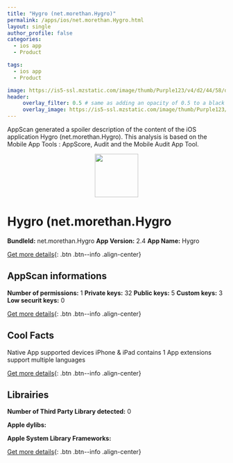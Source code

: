 ```yaml
---
title: "Hygro (net.morethan.Hygro)"
permalink: /apps/ios/net.morethan.Hygro.html
layout: single
author_profile: false
categories: 
  - ios app 
  - Product 

tags: 
  - ios app 
  - Product 

image: https://is5-ssl.mzstatic.com/image/thumb/Purple123/v4/d2/44/58/d2445855-b364-6366-e5e3-99da42fa7148/AppIcon-0-0-1x_U007emarketing-0-0-0-7-0-85-220.png/512x512bb.jpg
header: 
     overlay_filter: 0.5 # same as adding an opacity of 0.5 to a black background
     overlay_image: https://is5-ssl.mzstatic.com/image/thumb/Purple123/v4/d2/44/58/d2445855-b364-6366-e5e3-99da42fa7148/AppIcon-0-0-1x_U007emarketing-0-0-0-7-0-85-220.png/512x512bb.jpg
---
```

AppScan generated a spoiler description of the content of the iOS application Hygro (net.morethan.Hygro). This analysis is based on the Mobile App Tools : AppScore, Audit and the Mobile Audit App Tool.

  
  
<div style="text-align: center;"><img src="https://is5-ssl.mzstatic.com/image/thumb/Purple123/v4/d2/44/58/d2445855-b364-6366-e5e3-99da42fa7148/AppIcon-0-0-1x_U007emarketing-0-0-0-7-0-85-220.png/512x512bb.jpg" width="100" height="100"></div>  
  
# Hygro (net.morethan.Hygro

**BundleId:** net.morethan.Hygro
**App Version:** 2.4
**App Name:** Hygro


[Get more details](/pricing.html){: .btn .btn--info .align-center}  
  
## AppScan informations 

**Number of permissions:** 1
**Private keys:** 32
**Public keys:** 5
**Custom keys:** 3
**Low securit keys:** 0
  
[Get more details](/pricing.html){: .btn .btn--info .align-center}

## Cool Facts

Native App
supported devices iPhone & iPad
contains 1 App extensions
support multiple languages
  
[Get more details](/pricing.html){: .btn .btn--info .align-center}

## Librairies 
**Number of Third Party Library detected:** 0

**Apple dylibs:**


**Apple System Library Frameworks:**


  
[Get more details](/pricing.html){: .btn .btn--info .align-center}

